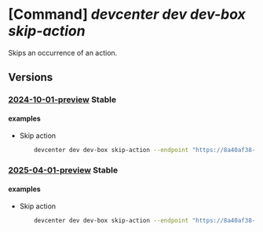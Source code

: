 # [Command] _devcenter dev dev-box skip-action_

Skips an occurrence of an action.

## Versions

### [2024-10-01-preview](/Resources/data-plane/microsoft.devcenter/L3Byb2plY3RzL3t9L3VzZXJzL3t9L2RldmJveGVzL3t9L2FjdGlvbnMve306c2tpcA==/2024-10-01-preview.xml) **Stable**

<!-- data-plane:microsoft.devcenter /projects/{}/users/{}/devboxes/{}/actions/{}:skip 2024-10-01-preview -->

#### examples

- Skip action
    ```bash
        devcenter dev dev-box skip-action --endpoint "https://8a40af38-3b4c-4672-a6a4-5e964b1870ed-contosodevcenter.centralus.devcenter.azure.com/" --project-name "DevProject" --name "myDevBox" --action-name "schedule-default" --user-id "00000000-0000-0000-0000-000000000000"
    ```

### [2025-04-01-preview](/Resources/data-plane/microsoft.devcenter/L3Byb2plY3RzL3t9L3VzZXJzL3t9L2RldmJveGVzL3t9L2FjdGlvbnMve306c2tpcA==/2025-04-01-preview.xml) **Stable**

<!-- data-plane:microsoft.devcenter /projects/{}/users/{}/devboxes/{}/actions/{}:skip 2025-04-01-preview -->

#### examples

- Skip action
    ```bash
        devcenter dev dev-box skip-action --endpoint "https://8a40af38-3b4c-4672-a6a4-5e964b1870ed-contosodevcenter.centralus.devcenter.azure.com/" --project-name "DevProject" --name "myDevBox" --action-name "schedule-default" --user-id "00000000-0000-0000-0000-000000000000"
    ```
